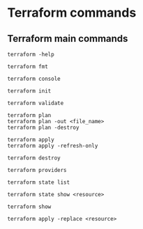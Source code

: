 # Terraform commands

## Terraform main commands
```
terraform -help
```

```
terraform fmt
```

```
terraform console
```

```
terraform init
```

```
terraform validate
```

```
terraform plan
terraform plan -out <file_name>
terraform plan -destroy
```

```
terraform apply
terraform apply -refresh-only
```

```
terraform destroy
```

```
terraform providers
```

```
terraform state list
```

```
terraform state show <resource>
```

```
terraform show
```

```
terraform apply -replace <resource>
```



